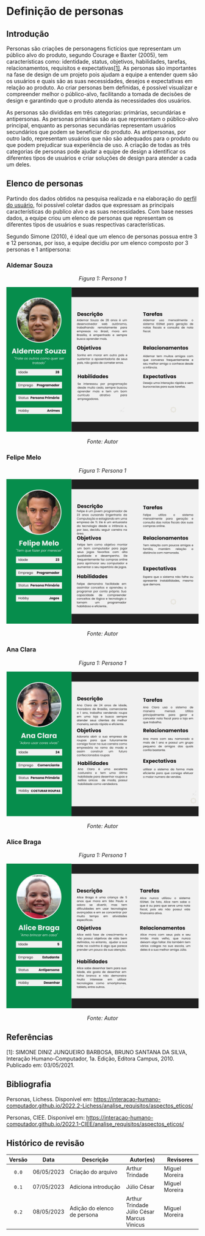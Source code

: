 # Definição de personas
## Introdução
Personas são criações de personagens fictícios que representam um público alvo do produto, segundo Courage e Baxter (2005), tem características como: identidade, status, objetivos, habilidades, tarefas, relacionamentos, requisitos e expectativas<a href="#simone">[1]</a>. 
As personas são importantes na fase de design de um projeto pois ajudam a equipe a entender quem são os usuários e quais são as suas necessidades, desejos e expectativas em relação ao produto. Ao criar personas bem definidas, é possível visualizar e compreender melhor o público-alvo, facilitando a tomada de decisões de design e garantindo que o produto atenda às necessidades dos usuários.

As personas são divididas em três categorias: primárias, secundárias e antipersonas. As personas primárias são as que representam o público-alvo principal, enquanto as personas secundárias representam usuários secundários que podem se beneficiar do produto. As antipersonas, por outro lado, representam usuários que não são adequados para o produto ou que podem prejudicar sua experiência de uso. A criação de todas as três categorias de personas pode ajudar a equipe de design a identificar os diferentes tipos de usuários e criar soluções de design para atender a cada um deles.

## Elenco de personas
Partindo dos dados obtidos na pesquisa realizada e na elaboração do [perfil do usuário](./perfil_de_usuario.md), foi possível coletar dados que expressam as principais características do publico alvo e as suas necessidades. Com base nesses dados, a equipe criou um elenco de personas que representam os diferentes tipos de usuários e suas respectivas características.

Segundo Simone (2010), é ideal que um elenco de personas possua entre 3 e 12 personas, por isso, a equipe decidiu por um elenco composto por 3 personas e 1 antipersona:

### Aldemar Souza
<center>

*Figura 1: Persona 1*

![Ciclo de Vida Mayhew](../img/persona_1.png)

*Fonte: Autor*
</center>

### Felipe Melo
<center>

*Figura 1: Persona 1*

![Ciclo de Vida Mayhew](../img/persona_2.png)

*Fonte: Autor*
</center>

### Ana Clara
<center>

*Figura 1: Persona 1*

![Ciclo de Vida Mayhew](../img/persona_3.png)

*Fonte: Autor*
</center>

### Alice Braga
<center>

*Figura 1: Persona 1*

![Ciclo de Vida Mayhew](../img/antipersona.png)

*Fonte: Autor*
</center>

## Referências
<span id="simone">[1]: SIMONE DINIZ JUNQUEIRO BARBOSA, BRUNO SANTANA DA SILVA, Interação Humano-Computador, 1a.
Edição, Editora Campus, 2010. Publicado em: 03/05/2021.</span>

## Bibliografia
Personas, Lichess. Disponível em:  <https://interacao-humano-computador.github.io/2022.2-Lichess/analise_requisitos/aspectos_eticos/>

Personas, CIEE. Disponível em:  <https://interacao-humano-computador.github.io/2022.1-CIEE/analise_requisitos/aspectos_eticos/>

## Histórico de revisão

| Versão     | Data        | Descrição            | Autor(es)                          | Revisores  |
| :--------: | :---------: | -------------------- | ---------------------------------- | ---------- |
| `0.0`      |  06/05/2023 | Criação do arquivo   | Arthur Trindade                | Miguel Moreira |
| `0.1`      |  07/05/2023 | Adiciona introdução  | Júlio César                    | Miguel Moreira |
| `0.2`      |  08/05/2023 | Adição do elenco de persona  | Arthur Trindade<br>Júlio César<br>Marcus Vinicus | Miguel Moreira |